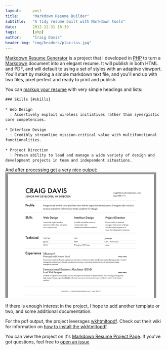 ```yaml
---
layout:     post
title:      "Markdown Resume Builder"
subtitle:   "A tidy resume built with Markdown tools"
date:       2012-12-31 16:39
tags:       [php]
author:     "Craig Davis"
header-img: "img/headers/placitas.jpg"
---
```


[Markdown Resume Generator][project] is a project that I developed in [PHP][php]
to turn a [Markdown][md] document into an elegant resume. It will publish in both
HTML and PDF, and will default to using a set of styles with an adaptive
viewport. You'll start by making a simple markdown text file, and you'll
end up with two files, pixel perfect and ready to print and publish.

You can [markup your resume][sample_md] with very simple headings and lists:


    ### Skills {#skills}

    * Web Design
      : Assertively exploit wireless initiatives rather than synergistic core competencies.

    * Interface Design
      : Credibly streamline mission-critical value with multifunctional functionalities.

    * Project Direction
      : Proven ability to lead and manage a wide variety of design and development projects in team and independent situations.


And after processing get a very nice output:
![Sample Resume Output](/img/posts/resume-sample.png)

If there is enough interest in the project, I hope to add another template or
two, and some additional documentation.

For the pdf output, the project leverages
[wkhtmltopdf][wkhtmltopdf]. Check out their wiki for information on
[how to install the wkhtmltopdf][pdf_installer].

You can view the project on it's
[Markdown Resume Project Page][project]. If you've got questions, feel free to
[open an issue][issues]

[project]: http://there4development.com/markdown-resume
[issues]: http://there4development.com/markdown-resume/issues
[md]: http://daringfireball.net/projects/markdown
[php]: http://www.php.net
[sample_md]: https://raw.github.com/there4/markdown-resume/master/resume/sample.md
[wkhtmltopdf]: https://code.google.com/p/wkhtmltopdf
[pdf_installer]: https://github.com/pdfkit/pdfkit/wiki/Installing-WKHTMLTOPDF
[brew]: http://mxcl.github.com/homebrew

